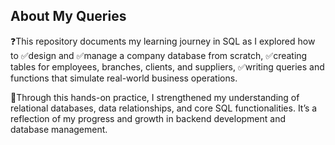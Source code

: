 ## About My Queries

❓This repository documents my learning journey in SQL as I explored how to 
✅design and ✅manage a company database from scratch, ✅creating tables for employees, branches, clients, and suppliers, ✅writing queries and functions that simulate real-world business operations. 

🔆Through this hands-on practice, I strengthened my understanding of relational databases, data relationships, and core SQL functionalities. It’s a reflection of my progress and growth in backend development and database management.
